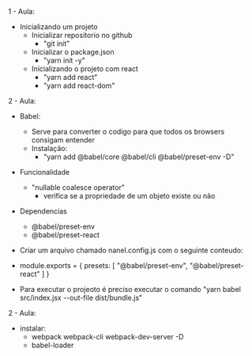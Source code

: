  1 - Aula: 
  - Inicializando um projeto
    - Inicializar repositorio no github
      - "git init"
    - Inicializar o package.json
      - "yarn init -y"
    - Inicializando o projeto com react
      - "yarn add react"
      - "yarn add react-dom"

 2 - Aula: 
  - Babel: 
    - Serve para converter o codigo para que todos os browsers consigam entender 
    - Instalação:
      - "yarn add @babel/core @babel/cli @babel/preset-env -D"
  - Funcionalidade 
    - "nullable coalesce operator" 
      - verifica se a propriedade de um objeto existe ou não
  - Dependencias
    - @babel/preset-env
    - @babel/preset-react
  - Criar um arquivo chamado nanel.config.js com o seguinte conteudo:
  - 
      module.exports = {
        presets: [
          "@babel/preset-env",
          "@babel/preset-react"
        ]
      }

  - Para executar o projeoto é preciso executar o comando "yarn babel src/index.jsx --out-file dist/bundle.js"

 2 - Aula:
  - instalar:
    - webpack webpack-cli webpack-dev-server -D
    - babel-loader